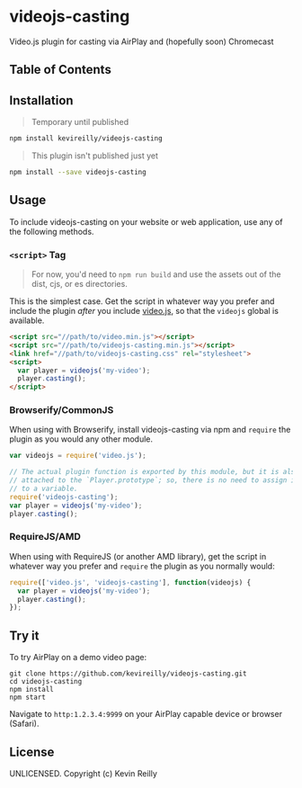 # videojs-casting

Video.js plugin for casting via AirPlay and (hopefully soon) Chromecast

## Table of Contents

<!-- START doctoc -->
<!-- END doctoc -->
## Installation

> Temporary until published

```sh
npm install kevireilly/videojs-casting
```

> This plugin isn't published just yet

```sh
npm install --save videojs-casting
```

## Usage

To include videojs-casting on your website or web application, use any of the following methods.

### `<script>` Tag
> For now, you'd need to `npm run build` and use the assets out of the dist, cjs, or es directories.

This is the simplest case. Get the script in whatever way you prefer and include the plugin _after_ you include [video.js][videojs], so that the `videojs` global is available.

```html
<script src="//path/to/video.min.js"></script>
<script src="//path/to/videojs-casting.min.js"></script>
<link href="//path/to/videojs-casting.css" rel="stylesheet">
<script>
  var player = videojs('my-video');
  player.casting();
</script>
```

### Browserify/CommonJS

When using with Browserify, install videojs-casting via npm and `require` the plugin as you would any other module.

```js
var videojs = require('video.js');

// The actual plugin function is exported by this module, but it is also
// attached to the `Player.prototype`; so, there is no need to assign it
// to a variable.
require('videojs-casting');
var player = videojs('my-video');
player.casting();
```

### RequireJS/AMD

When using with RequireJS (or another AMD library), get the script in whatever way you prefer and `require` the plugin as you normally would:

```js
require(['video.js', 'videojs-casting'], function(videojs) {
  var player = videojs('my-video');
  player.casting();
});
```

## Try it
To try AirPlay on a demo video page:
```
git clone https://github.com/kevireilly/videojs-casting.git
cd videojs-casting
npm install
npm start
```
Navigate to `http:1.2.3.4:9999` on your AirPlay capable device or browser (Safari).

## License

UNLICENSED. Copyright (c) Kevin Reilly


[videojs]: http://videojs.com/
